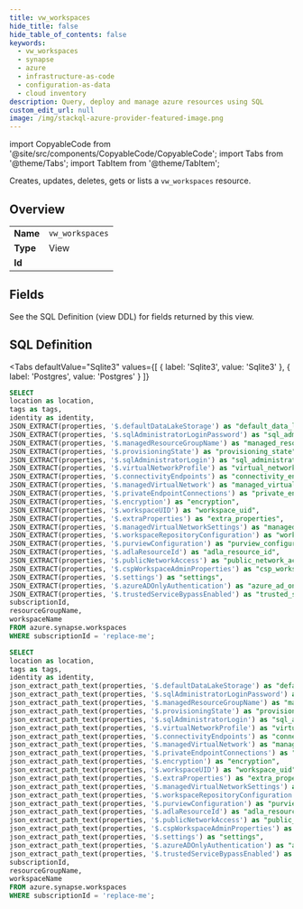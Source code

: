 ```yaml
--- 
title: vw_workspaces
hide_title: false
hide_table_of_contents: false
keywords:
  - vw_workspaces
  - synapse
  - azure
  - infrastructure-as-code
  - configuration-as-data
  - cloud inventory
description: Query, deploy and manage azure resources using SQL
custom_edit_url: null
image: /img/stackql-azure-provider-featured-image.png
---
```


import CopyableCode from '@site/src/components/CopyableCode/CopyableCode';
import Tabs from '@theme/Tabs';
import TabItem from '@theme/TabItem';

Creates, updates, deletes, gets or lists a <code>vw_workspaces</code> resource.

## Overview
<table><tbody>
<tr><td><b>Name</b></td><td><code>vw_workspaces</code></td></tr>
<tr><td><b>Type</b></td><td>View</td></tr>
<tr><td><b>Id</b></td><td><CopyableCode code="azure.synapse.vw_workspaces" /></td></tr>
</tbody></table>

## Fields

See the SQL Definition (view DDL) for fields returned by this view.

## SQL Definition

<Tabs
defaultValue="Sqlite3"
values={[
{ label: 'Sqlite3', value: 'Sqlite3' },
{ label: 'Postgres', value: 'Postgres' }
]}
>
<TabItem value="Sqlite3">

```sql
SELECT
location as location,
tags as tags,
identity as identity,
JSON_EXTRACT(properties, '$.defaultDataLakeStorage') as "default_data_lake_storage",
JSON_EXTRACT(properties, '$.sqlAdministratorLoginPassword') as "sql_administrator_login_password",
JSON_EXTRACT(properties, '$.managedResourceGroupName') as "managed_resource_group_name",
JSON_EXTRACT(properties, '$.provisioningState') as "provisioning_state",
JSON_EXTRACT(properties, '$.sqlAdministratorLogin') as "sql_administrator_login",
JSON_EXTRACT(properties, '$.virtualNetworkProfile') as "virtual_network_profile",
JSON_EXTRACT(properties, '$.connectivityEndpoints') as "connectivity_endpoints",
JSON_EXTRACT(properties, '$.managedVirtualNetwork') as "managed_virtual_network",
JSON_EXTRACT(properties, '$.privateEndpointConnections') as "private_endpoint_connections",
JSON_EXTRACT(properties, '$.encryption') as "encryption",
JSON_EXTRACT(properties, '$.workspaceUID') as "workspace_uid",
JSON_EXTRACT(properties, '$.extraProperties') as "extra_properties",
JSON_EXTRACT(properties, '$.managedVirtualNetworkSettings') as "managed_virtual_network_settings",
JSON_EXTRACT(properties, '$.workspaceRepositoryConfiguration') as "workspace_repository_configuration",
JSON_EXTRACT(properties, '$.purviewConfiguration') as "purview_configuration",
JSON_EXTRACT(properties, '$.adlaResourceId') as "adla_resource_id",
JSON_EXTRACT(properties, '$.publicNetworkAccess') as "public_network_access",
JSON_EXTRACT(properties, '$.cspWorkspaceAdminProperties') as "csp_workspace_admin_properties",
JSON_EXTRACT(properties, '$.settings') as "settings",
JSON_EXTRACT(properties, '$.azureADOnlyAuthentication') as "azure_ad_only_authentication",
JSON_EXTRACT(properties, '$.trustedServiceBypassEnabled') as "trusted_service_bypass_enabled",
subscriptionId,
resourceGroupName,
workspaceName
FROM azure.synapse.workspaces
WHERE subscriptionId = 'replace-me';
```

</TabItem>
<TabItem value="Postgres">

```sql
SELECT
location as location,
tags as tags,
identity as identity,
json_extract_path_text(properties, '$.defaultDataLakeStorage') as "default_data_lake_storage",
json_extract_path_text(properties, '$.sqlAdministratorLoginPassword') as "sql_administrator_login_password",
json_extract_path_text(properties, '$.managedResourceGroupName') as "managed_resource_group_name",
json_extract_path_text(properties, '$.provisioningState') as "provisioning_state",
json_extract_path_text(properties, '$.sqlAdministratorLogin') as "sql_administrator_login",
json_extract_path_text(properties, '$.virtualNetworkProfile') as "virtual_network_profile",
json_extract_path_text(properties, '$.connectivityEndpoints') as "connectivity_endpoints",
json_extract_path_text(properties, '$.managedVirtualNetwork') as "managed_virtual_network",
json_extract_path_text(properties, '$.privateEndpointConnections') as "private_endpoint_connections",
json_extract_path_text(properties, '$.encryption') as "encryption",
json_extract_path_text(properties, '$.workspaceUID') as "workspace_uid",
json_extract_path_text(properties, '$.extraProperties') as "extra_properties",
json_extract_path_text(properties, '$.managedVirtualNetworkSettings') as "managed_virtual_network_settings",
json_extract_path_text(properties, '$.workspaceRepositoryConfiguration') as "workspace_repository_configuration",
json_extract_path_text(properties, '$.purviewConfiguration') as "purview_configuration",
json_extract_path_text(properties, '$.adlaResourceId') as "adla_resource_id",
json_extract_path_text(properties, '$.publicNetworkAccess') as "public_network_access",
json_extract_path_text(properties, '$.cspWorkspaceAdminProperties') as "csp_workspace_admin_properties",
json_extract_path_text(properties, '$.settings') as "settings",
json_extract_path_text(properties, '$.azureADOnlyAuthentication') as "azure_ad_only_authentication",
json_extract_path_text(properties, '$.trustedServiceBypassEnabled') as "trusted_service_bypass_enabled",
subscriptionId,
resourceGroupName,
workspaceName
FROM azure.synapse.workspaces
WHERE subscriptionId = 'replace-me';
```

</TabItem>
</Tabs>

